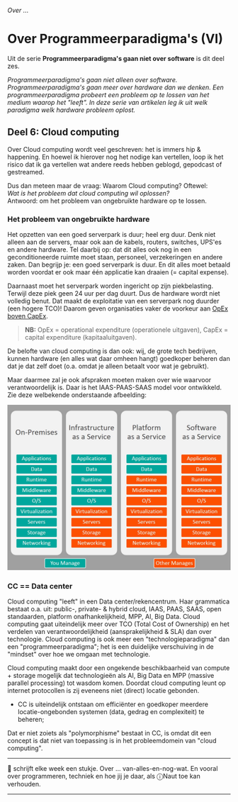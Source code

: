 *Over ...*

# Over Programmeerparadigma's (VI)

Uit de serie **Programmeerparadigma's gaan niet over software** is dit deel zes. 

*Programmeerparadigma's gaan niet alleen over software. Programmeerparadigma's gaan meer over hardware dan we denken. Een programmeerparadigma probeert een probleem op te lossen van het medium waarop het "leeft". In deze serie van artikelen leg ik uit welk paradigma welk hardware probleem oplost.*

## Deel 6: Cloud computing

Over Cloud computing wordt veel geschreven: het is immers hip & happening. En hoewel ik hierover nog het nodige kan vertellen, loop ik het risico dat ik ga vertellen wat andere reeds hebben geblogd, gepodcast of gestreamed.

Dus dan meteen maar de vraag: Waarom Cloud computing? Oftewel:<br/>
*Wat is het probleem dat cloud computing wil oplossen?*<br/>
Antwoord: om het probleem van ongebruikte hardware op te lossen.

### Het probleem van ongebruikte hardware

Het opzetten van een goed serverpark is duur; heel erg duur. Denk niet alleen aan de servers, maar ook aan de kabels, routers, switches, UPS'es en andere hardware. Tel daarbij op: dat dit alles ook nog in een geconditioneerde ruimte moet staan, personeel, verzekeringen en andere zaken. Dan begrijp je: een goed serverpark is duur. En dit alles moet betaald worden voordat er ook maar één applicatie kan draaien (= capital expense).

Daarnaast moet het serverpark worden ingericht op zijn piekbelasting. Terwijl deze piek geen 24 uur per dag duurt. Dus de hardware wordt niet volledig benut. Dat maakt de exploitatie van een serverpark nog duurder (een hogere TCO)! Daarom geven organisaties vaker de voorkeur aan [OpEx boven CapEx](https://github.com/undergroundwires/Azure-in-bullet-points/blob/master/AZ-900%20Microsoft%20Azure%20Fundamentals/6.2.%20Capital%20Expenditure%20(CapEx)%20vs%20Operational%20Expenditure%20(OpEx).md).

> **NB:** OpEx = operational expenditure (operationele uitgaven), CapEx = capital expenditure (kapitaaluitgaven).

De belofte van cloud computing is dan ook: wij, de grote tech bedrijven, kunnen hardware (en alles wat daar omheen hangt) goedkoper beheren dan dat je dat zelf doet (o.a. omdat je alleen betaalt voor wat je gebruikt).

Maar daarmee zal je ook afspraken moeten maken over wie waarvoor verantwoordelijk is. Daar is het IAAS-PAAS-SAAS model voor ontwikkeld. Zie deze welbekende onderstaande afbeelding:

![SaaS vs PaaS vs IaaS: What's The Difference & How To Choose](./iaas-paas-saas.jpg)

### CC == Data center

Cloud computing "leeft" in een Data center/rekencentrum. Haar grammatica bestaat o.a. uit: public-, private- & hybrid cloud, IAAS, PAAS, SAAS, open standaarden, platform onafhankelijkheid, MPP, AI, Big Data. Cloud computing gaat uiteindelijk meer over TCO (Total Cost of Ownership) en het verdelen van verantwoordelijkheid (aansprakelijkheid & SLA) dan over technologie. Cloud computing is ook meer een "technologieparadigma" dan een "programmeerparadigma"; het is een duidelijke verschuiving in de "mindset" over hoe we omgaan met technologie.

Cloud computing maakt door een ongekende beschikbaarheid van compute + storage mogelijk dat technologieën als AI, Big Data en MPP (massive parallel processing) tot wasdom komen. Doordat cloud computing leunt op internet protocollen is zij eveneens niet (direct) locatie gebonden.

* CC is uiteindelijk ontstaan om efficiënter en goedkoper meerdere locatie-ongebonden systemen (data, gedrag en complexiteit) te beheren;

Dat er niet zoiets als "polymorphisme" bestaat in CC, is omdat dit een concept is dat niet van toepassing is in het probleemdomein van "cloud computing".

---

🍐 schrijft elke week een stukje. Over ... van-alles-en-nog-wat. 
En vooral over programmeren, techniek en hoe jij je daar, als &#9432;Naut toe kan verhouden.

---
